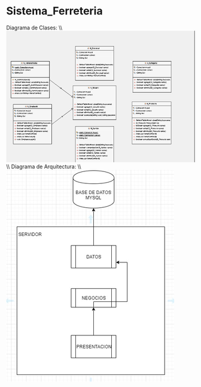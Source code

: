 # Sistema_Ferreteria
Diagrama de Clases:
\\\\
![Diagrama de Clases](https://github.com/AnaCotrado/Sistema_Ferreteria/blob/main/Diagramas/Diagrama%20de%20Clases.png)
\\\\
Diagrama de Arquitectura:
\\\\
![Diagrama de Arquitectura](https://github.com/AnaCotrado/Sistema_Ferreteria/blob/main/Diagramas/DiagramaArquitectura.png)
